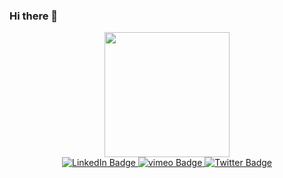 ### Hi there 👋


<div id="header" align="center">
  <kbd><img src="https://images.squarespace-cdn.com/content/v1/63598cdf7198ed5ea501e271/27709bd7-2ada-4a87-a252-f764f4ebe487/DG_logo_21_400_low_fps.gif" width="200" /></kbd>
  <div id="badges">
    <a href="https://www.linkedin.com/in/dave-greber/">
      <img src="https://img.shields.io/badge/LinkedIn-blue?style=for-the-badge&logo=linkedin&logoColor=white" alt="LinkedIn Badge"/>
    </a>
    <a href="https://vimeo.com/greber">
      <img src="https://img.shields.io/badge/vimeo-blue?style=for-the-badge&logo=vimeo&logoColor=white" alt="vimeo Badge"/>
    </a>
    <a href="https://twitter.com/davegreber">
      <img src="https://img.shields.io/badge/Twitter-blue?style=for-the-badge&logo=twitter&logoColor=white" alt="Twitter Badge"/>
    </a>
      <div>
        <img src="https://komarev.com/ghpvc/?username=davegreber&style=flat-square&color=blue" alt=""/>
      </div>
  </div>
</div>
<!--
**davegreber/davegreber** is a ✨ _special_ ✨ repository because its `README.md` (this file) appears on your GitHub profile.

Here are some ideas to get you started:

- 🔭 I’m currently working on ...
- 🌱 I’m currently learning ...
- 👯 I’m looking to collaborate on ...
- 🤔 I’m looking for help with ...
- 💬 Ask me about ...
- 📫 How to reach me: ...
- 😄 Pronouns: ...
- ⚡ Fun fact: ...
-->
